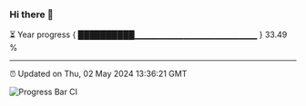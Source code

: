 ### Hi there 👋

⏳ Year progress { ██████████▁▁▁▁▁▁▁▁▁▁▁▁▁▁▁▁▁▁▁▁ } 33.49 %

---

⏰ Updated on Thu, 02 May 2024 13:36:21 GMT

![Progress Bar CI](https://github.com/IshwaranRudhara/GIT-ACTION/workflows/Progress%20Bar%20CI/badge.svg)
